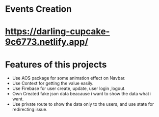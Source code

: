 # Events Creation

# https://darling-cupcake-9c6773.netlify.app/

# Features of this projects
+  Use AOS package for some animation effect on Navbar.
+  Use Context for getting the value easily.
+  Use Firebase for user create, update, user login ,logout.
+  Own Created fake json data beacause i want to show the data what i want.
+  Use private route to show the data only to the users, and use state for  redirecting issue.




